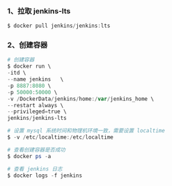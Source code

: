 ### 1、拉取 jenkins-lts

``` powershell
$ docker pull jenkins/jenkins:lts
```

### 2、创建容器

``` powershell
# 创建容器
$ docker run \
-itd \
--name jenkins	 \
-p 8887:8080 \
-p 50000:50000 \
-v /DockerData/jenkins/home:/var/jenkins_home \
--restart always \
--privileged=true \
jenkins/jenkins-lts

# 设置 mysql 系统时间和物理机环境一致，需要设置 localtime
$ -v /etc/localtime:/etc/localtime

# 查看创建容器是否成功
$ docker ps -a

# 查看 jenkins 日志
$ docker logs -f jenkins
```



